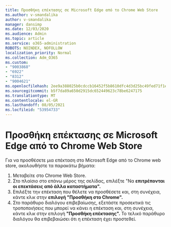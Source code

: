 ```yaml
---
title: Προσθήκη επέκτασης σε Microsoft Edge από το Chrome Web Store
ms.author: v-smandalika
author: v-smandalika
manager: dansimp
ms.date: 12/03/2020
ms.audience: Admin
ms.topic: article
ms.service: o365-administration
ROBOTS: NOINDEX, NOFOLLOW
localization_priority: Normal
ms.collection: Adm_O365
ms.custom:
- "9003868"
- "6922"
- "8312"
- "9004621"
ms.openlocfilehash: 2ee9a388025b0cdccb16452f5b8610dfc4d3d25bc49fed71f1e1b1789b4d4827
ms.sourcegitcommit: b5f7da89a650d2915dc652449623c78be6247175
ms.translationtype: MT
ms.contentlocale: el-GR
ms.lasthandoff: 08/05/2021
ms.locfileid: "53954733"
---
```

# <a name="add-an-extension-to-microsoft-edge-from-the-chrome-web-store"></a>Προσθήκη επέκτασης σε Microsoft Edge από το Chrome Web Store

Για να προσθέσετε μια επέκταση στο Microsoft Edge από το Chrome web store, ακολουθήστε τα παρακάτω βήματα:

1. Μεταβείτε στο Chrome Web Store.
2. Στο πλαίσιο στο επάνω μέρος της σελίδας, επιλέξτε "Να **επιτρέπονται οι επεκτάσεις από άλλα καταστήματα".**
3. Επιλέξτε την επέκταση που θέλετε να προσθέσετε και, στη συνέχεια, κάντε κλικ στην **επιλογή "Προσθήκη στο Chrome".**
4. Στο παράθυρο διαλόγου επιβεβαίωσης, εξετάστε προσεκτικά τις τροποποιήσεις που μπορεί να κάνει η επέκταση και, στη συνέχεια, κάντε κλικ στην επιλογή **"Προσθήκη επέκτασης".**
Το τελικό παράθυρο διαλόγου θα επιβεβαιώσει ότι η επέκταση έχει προστεθεί.